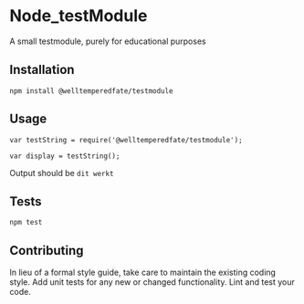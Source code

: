 Node_testModule
=========

A small testmodule, purely for educational purposes

## Installation

  `npm install @welltemperedfate/testmodule`

## Usage

    var testString = require('@welltemperedfate/testmodule');

    var display = testString();
  
  
  Output should be `dit werkt`


## Tests

  `npm test`

## Contributing

In lieu of a formal style guide, take care to maintain the existing coding style. Add unit tests for any new or changed functionality. Lint and test your code.